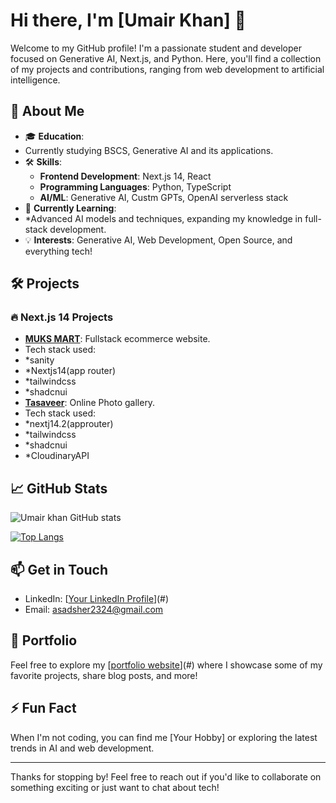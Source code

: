 # Hi there, I'm [Umair Khan] 👋

Welcome to my GitHub profile! I'm a passionate student and developer focused on Generative AI, Next.js, and Python. Here, you'll find a collection of my projects and contributions, ranging from web development to artificial intelligence.

## 🚀 About Me

- 🎓 **Education**:
-  Currently studying BSCS, Generative AI and its applications.
- 🛠️ **Skills**:
  - **Frontend Development**: Next.js 14, React
  - **Programming Languages**: Python, TypeScript
  - **AI/ML**: Generative AI, Custm GPTs, OpenAI serverless stack
- 🌱 **Currently Learning**:
- *Advanced AI models and techniques, expanding my knowledge in full-stack development.
- 💡 **Interests**: Generative AI, Web Development, Open Source, and everything tech!

## 🛠️ Projects

### 🔥 Next.js 14 Projects
- **[MUKS MART](#)**: Fullstack ecommerce website.
- Tech stack used:
- *sanity
- *Nextjs14(app router)
- *tailwindcss
- *shadcnui
- **[Tasaveer](#)**: Online Photo gallery.
- Tech stack used:
- *nextj14.2(approuter)
- *tailwindcss
- *shadcnui
- *CloudinaryAPI

## 📈 GitHub Stats

![Umair khan GitHub stats](https://github-readme-stats.vercel.app/api?username=Umairkhan2324&show_icons=true&theme=radical)

[![Top Langs](https://github-readme-stats.vercel.app/api/top-langs/?username=Umairkhan2324&layout=compact&theme=radical)](https://github.com/anuraghazra/github-readme-stats)

## 📫 Get in Touch

- LinkedIn: [[Your LinkedIn Profile](https://www.linkedin.com/in/umair-khan-7b87a4146/)](#)
- Email: [asadsher2324@gmail.com](mailto:asadsher2324@gmail.com)

## 💼 Portfolio

Feel free to explore my [[portfolio website](https://portfolio-muhammad-umair-khans-projects.vercel.app/)](#) where I showcase some of my favorite projects, share blog posts, and more!

## ⚡ Fun Fact

When I'm not coding, you can find me [Your Hobby] or exploring the latest trends in AI and web development.

---

Thanks for stopping by! Feel free to reach out if you'd like to collaborate on something exciting or just want to chat about tech!



<!---
Umairkhan2324/Umairkhan2324 is a ✨ special ✨ repository because its `README.md` (this file) appears on your GitHub profile.
You can click the Preview link to take a look at your changes.
--->
